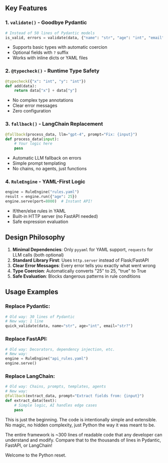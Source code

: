 ## **Key Features**

### **1. `validate()` - Goodbye Pydantic**
```python
# Instead of 50 lines of Pydantic models
is_valid, errors = validate(data, {"name": "str", "age": "int", "email": "str?"})
```
- Supports basic types with automatic coercion
- Optional fields with `?` suffix
- Works with inline dicts or YAML files

### **2. `@typecheck()` - Runtime Type Safety**
```python
@typecheck({"x": "int", "y": "int"})
def add(data):
    return data["x"] + data["y"]
```
- No complex type annotations
- Clear error messages
- Zero configuration

### **3. `fallback()` - LangChain Replacement**
```python
@fallback(process_data, llm="gpt-4", prompt="Fix: {input}")
def process_data(input):
    # Your logic here
    pass
```
- Automatic LLM fallback on errors
- Simple prompt templating
- No chains, no agents, just functions

### **4. `RuleEngine` - YAML-First Logic**
```python
engine = RuleEngine("rules.yaml")
result = engine.run({"age": 25})
engine.serve(port=8000)  # Instant API!
```
- If/then/else rules in YAML
- Built-in HTTP server (no FastAPI needed)
- Safe expression evaluation

## **Design Philosophy**

1. **Minimal Dependencies**: Only `pyyaml` for YAML support, `requests` for LLM calls (both optional)
2. **Standard Library First**: Uses `http.server` instead of Flask/FastAPI
3. **Clear Error Messages**: Every error tells you exactly what went wrong
4. **Type Coercion**: Automatically converts "25" to 25, "true" to True
5. **Safe Evaluation**: Blocks dangerous patterns in rule conditions

## **Usage Examples**

### Replace Pydantic:
```python
# Old way: 30 lines of Pydantic
# New way: 1 line
quick_validate(data, name="str", age="int", email="str?")
```

### Replace FastAPI:
```python
# Old way: Decorators, dependency injection, etc.
# New way: 
engine = RuleEngine("api_rules.yaml")
engine.serve()
```

### Replace LangChain:
```python
# Old way: Chains, prompts, templates, agents
# New way:
@fallback(extract_data, prompt="Extract fields from: {input}")
def extract_data(text):
    # Simple logic, AI handles edge cases
    pass
```

This is just the beginning. The code is intentionally simple and extensible. No magic, no hidden complexity, just Python the way it was meant to be.

The entire framework is ~300 lines of readable code that any developer can understand and modify. Compare that to the thousands of lines in Pydantic, FastAPI, or LangChain!

Welcome to the Python reset. 
